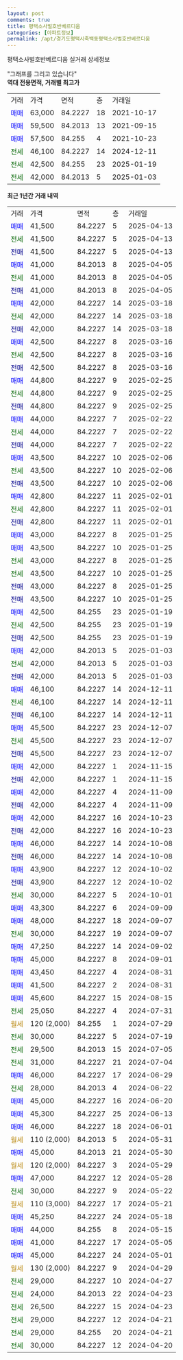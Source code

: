 ```yaml
---
layout: post
comments: true
title: 평택소사벌호반베르디움
categories: [아파트정보]
permalink: /apt/경기도평택시죽백동평택소사벌호반베르디움
---
```


평택소사벌호반베르디움 실거래 상세정보

<script type="text/javascript">
  google.charts.load('current', {'packages':['line', 'corechart']});
  google.charts.setOnLoadCallback(drawChart);

  function drawChart() {
    var data = new google.visualization.DataTable();
    data.addColumn('date', '거래일');
    data.addColumn('number', "매매");
    data.addColumn('number', "전세");
    data.addColumn('number', "전매");

    data.addRows([[new Date(Date.parse("2025-04-13")), 41500, null, null], [new Date(Date.parse("2025-04-13")), null, 41500, null], [new Date(Date.parse("2025-04-13")), null, null, 41500], [new Date(Date.parse("2025-04-05")), 41000, null, null], [new Date(Date.parse("2025-04-05")), null, 41000, null], [new Date(Date.parse("2025-04-05")), null, null, 41000], [new Date(Date.parse("2025-03-18")), 42000, null, null], [new Date(Date.parse("2025-03-18")), null, 42000, null], [new Date(Date.parse("2025-03-18")), null, null, 42000], [new Date(Date.parse("2025-03-16")), 42500, null, null], [new Date(Date.parse("2025-03-16")), null, 42500, null], [new Date(Date.parse("2025-03-16")), null, null, 42500], [new Date(Date.parse("2025-02-25")), 44800, null, null], [new Date(Date.parse("2025-02-25")), null, 44800, null], [new Date(Date.parse("2025-02-25")), null, null, 44800], [new Date(Date.parse("2025-02-22")), 44000, null, null], [new Date(Date.parse("2025-02-22")), null, 44000, null], [new Date(Date.parse("2025-02-22")), null, null, 44000], [new Date(Date.parse("2025-02-06")), 43500, null, null], [new Date(Date.parse("2025-02-06")), null, 43500, null], [new Date(Date.parse("2025-02-06")), null, null, 43500], [new Date(Date.parse("2025-02-01")), 42800, null, null], [new Date(Date.parse("2025-02-01")), null, 42800, null], [new Date(Date.parse("2025-02-01")), null, null, 42800], [new Date(Date.parse("2025-01-25")), 43000, null, null], [new Date(Date.parse("2025-01-25")), 43500, null, null], [new Date(Date.parse("2025-01-25")), null, 43000, null], [new Date(Date.parse("2025-01-25")), null, 43500, null], [new Date(Date.parse("2025-01-25")), null, null, 43000], [new Date(Date.parse("2025-01-25")), null, null, 43500], [new Date(Date.parse("2025-01-19")), 42500, null, null], [new Date(Date.parse("2025-01-19")), null, 42500, null], [new Date(Date.parse("2025-01-19")), null, null, 42500], [new Date(Date.parse("2025-01-03")), 42000, null, null], [new Date(Date.parse("2025-01-03")), null, 42000, null], [new Date(Date.parse("2025-01-03")), null, null, 42000], [new Date(Date.parse("2024-12-11")), 46100, null, null], [new Date(Date.parse("2024-12-11")), null, 46100, null], [new Date(Date.parse("2024-12-11")), null, null, 46100], [new Date(Date.parse("2024-12-07")), 45500, null, null], [new Date(Date.parse("2024-12-07")), null, 45500, null], [new Date(Date.parse("2024-12-07")), null, null, 45500], [new Date(Date.parse("2024-11-15")), 42000, null, null], [new Date(Date.parse("2024-11-15")), null, null, 42000], [new Date(Date.parse("2024-11-09")), 42000, null, null], [new Date(Date.parse("2024-11-09")), null, null, 42000], [new Date(Date.parse("2024-10-23")), 42000, null, null], [new Date(Date.parse("2024-10-23")), null, null, 42000], [new Date(Date.parse("2024-10-08")), 46000, null, null], [new Date(Date.parse("2024-10-08")), null, null, 46000], [new Date(Date.parse("2024-10-02")), 43900, null, null], [new Date(Date.parse("2024-10-02")), null, null, 43900], [new Date(Date.parse("2024-10-01")), null, 30000, null], [new Date(Date.parse("2024-09-09")), 43300, null, null], [new Date(Date.parse("2024-09-07")), 48000, null, null], [new Date(Date.parse("2024-09-07")), null, 30000, null], [new Date(Date.parse("2024-09-02")), 47250, null, null], [new Date(Date.parse("2024-09-01")), 45000, null, null], [new Date(Date.parse("2024-08-31")), 43450, null, null], [new Date(Date.parse("2024-08-31")), 41500, null, null], [new Date(Date.parse("2024-08-15")), 45600, null, null], [new Date(Date.parse("2024-07-31")), null, 25050, null], [new Date(Date.parse("2024-07-29")), null, null, null], [new Date(Date.parse("2024-07-19")), null, 30000, null], [new Date(Date.parse("2024-07-05")), null, 29500, null], [new Date(Date.parse("2024-07-04")), null, 31000, null], [new Date(Date.parse("2024-06-29")), 46000, null, null], [new Date(Date.parse("2024-06-22")), null, 28000, null], [new Date(Date.parse("2024-06-20")), 45000, null, null], [new Date(Date.parse("2024-06-13")), 45300, null, null], [new Date(Date.parse("2024-06-01")), 46000, null, null], [new Date(Date.parse("2024-05-31")), null, null, null], [new Date(Date.parse("2024-05-30")), 45000, null, null], [new Date(Date.parse("2024-05-29")), null, null, null], [new Date(Date.parse("2024-05-28")), 47000, null, null], [new Date(Date.parse("2024-05-22")), null, 30000, null], [new Date(Date.parse("2024-05-21")), null, null, null], [new Date(Date.parse("2024-05-18")), 45250, null, null], [new Date(Date.parse("2024-05-15")), 44000, null, null], [new Date(Date.parse("2024-05-05")), 41000, null, null], [new Date(Date.parse("2024-05-01")), 45000, null, null], [new Date(Date.parse("2024-04-29")), null, null, null], [new Date(Date.parse("2024-04-27")), null, 29000, null], [new Date(Date.parse("2024-04-23")), null, 24000, null], [new Date(Date.parse("2024-04-23")), null, 26500, null], [new Date(Date.parse("2024-04-21")), null, 29000, null], [new Date(Date.parse("2024-04-21")), null, 29000, null], [new Date(Date.parse("2024-04-20")), null, 30000, null]]);

    var options = {
      hAxis: {
        format: 'yyyy/MM/dd'
      },    
      lineWidth: 0,
      pointsVisible: true,    
      title: '최근 1년간 유형별 실거래가 분포',
      legend: { position: 'bottom' }
    };

    var formatter = new google.visualization.NumberFormat({pattern:'###,###'} );
    formatter.format(data, 1);
    formatter.format(data, 2);
    
    setTimeout(function() {
        var chart = new google.visualization.LineChart(document.getElementById('columnchart_material'));
        chart.draw(data, (options));
        document.getElementById('loading').style.display = 'none';
    }, 200);
  }
</script>


<div id="loading" style="z-index:20; display: block; margin-left: 0px">"그래프를 그리고 있습니다"</div>
<div id="columnchart_material" style="width: 95%; margin-left: 0px; display: block"></div>
<!-- contents start -->
<b>역대 전용면적, 거래별 최고가</b>
<table class="sortable">
    <tr>
      <td>거래</td>
      <td>가격</td>
      <td>면적</td>
      <td>층</td>
      <td>거래일</td>
    </tr>
        <tr>
          <td><a style="color: blue">매매</a></td>
          <td>63,000</td>
          <td>84.2227</td>
          <td>18</td>
          <td>2021-10-17</td>
        </tr>            <tr>
          <td><a style="color: blue">매매</a></td>
          <td>59,500</td>
          <td>84.2013</td>
          <td>13</td>
          <td>2021-09-15</td>
        </tr>            <tr>
          <td><a style="color: blue">매매</a></td>
          <td>57,500</td>
          <td>84.255</td>
          <td>4</td>
          <td>2021-10-23</td>
        </tr>        
        <tr>
              <td><a style="color: darkgreen">전세</a></td>
              <td>46,100</td>
              <td>84.2227</td>
              <td>14</td>
              <td>2024-12-11</td>
            </tr>            <tr>
              <td><a style="color: darkgreen">전세</a></td>
              <td>42,500</td>
              <td>84.255</td>
              <td>23</td>
              <td>2025-01-19</td>
            </tr>            <tr>
              <td><a style="color: darkgreen">전세</a></td>
              <td>42,000</td>
              <td>84.2013</td>
              <td>5</td>
              <td>2025-01-03</td>
            </tr>        
    
</table>

<b>최근 1년간 거래 내역</b>

<table class="sortable">
    <tr>
      <td>거래</td>
      <td>가격</td>
      <td>면적</td>
      <td>층</td>
      <td>거래일</td>
    </tr>
    <tr>
      <td><a style="color: blue">매매</a></td>
      <td>41,500</td>
      <td>84.2227</td>
      <td>5</td>
      <td>2025-04-13</td>
    </tr>          <tr>
      <td><a style="color: darkgreen">전세</a></td>
      <td>41,500</td>
      <td>84.2227</td>
      <td>5</td>
      <td>2025-04-13</td>
    </tr>          <tr>
      <td><a style="color: darkblue">전매</a></td>
      <td>41,500</td>
      <td>84.2227</td>
      <td>5</td>
      <td>2025-04-13</td>
    </tr>          <tr>
      <td><a style="color: blue">매매</a></td>
      <td>41,000</td>
      <td>84.2013</td>
      <td>8</td>
      <td>2025-04-05</td>
    </tr>          <tr>
      <td><a style="color: darkgreen">전세</a></td>
      <td>41,000</td>
      <td>84.2013</td>
      <td>8</td>
      <td>2025-04-05</td>
    </tr>          <tr>
      <td><a style="color: darkblue">전매</a></td>
      <td>41,000</td>
      <td>84.2013</td>
      <td>8</td>
      <td>2025-04-05</td>
    </tr>          <tr>
      <td><a style="color: blue">매매</a></td>
      <td>42,000</td>
      <td>84.2227</td>
      <td>14</td>
      <td>2025-03-18</td>
    </tr>          <tr>
      <td><a style="color: darkgreen">전세</a></td>
      <td>42,000</td>
      <td>84.2227</td>
      <td>14</td>
      <td>2025-03-18</td>
    </tr>          <tr>
      <td><a style="color: darkblue">전매</a></td>
      <td>42,000</td>
      <td>84.2227</td>
      <td>14</td>
      <td>2025-03-18</td>
    </tr>          <tr>
      <td><a style="color: blue">매매</a></td>
      <td>42,500</td>
      <td>84.2227</td>
      <td>8</td>
      <td>2025-03-16</td>
    </tr>          <tr>
      <td><a style="color: darkgreen">전세</a></td>
      <td>42,500</td>
      <td>84.2227</td>
      <td>8</td>
      <td>2025-03-16</td>
    </tr>          <tr>
      <td><a style="color: darkblue">전매</a></td>
      <td>42,500</td>
      <td>84.2227</td>
      <td>8</td>
      <td>2025-03-16</td>
    </tr>          <tr>
      <td><a style="color: blue">매매</a></td>
      <td>44,800</td>
      <td>84.2227</td>
      <td>9</td>
      <td>2025-02-25</td>
    </tr>          <tr>
      <td><a style="color: darkgreen">전세</a></td>
      <td>44,800</td>
      <td>84.2227</td>
      <td>9</td>
      <td>2025-02-25</td>
    </tr>          <tr>
      <td><a style="color: darkblue">전매</a></td>
      <td>44,800</td>
      <td>84.2227</td>
      <td>9</td>
      <td>2025-02-25</td>
    </tr>          <tr>
      <td><a style="color: blue">매매</a></td>
      <td>44,000</td>
      <td>84.2227</td>
      <td>7</td>
      <td>2025-02-22</td>
    </tr>          <tr>
      <td><a style="color: darkgreen">전세</a></td>
      <td>44,000</td>
      <td>84.2227</td>
      <td>7</td>
      <td>2025-02-22</td>
    </tr>          <tr>
      <td><a style="color: darkblue">전매</a></td>
      <td>44,000</td>
      <td>84.2227</td>
      <td>7</td>
      <td>2025-02-22</td>
    </tr>          <tr>
      <td><a style="color: blue">매매</a></td>
      <td>43,500</td>
      <td>84.2227</td>
      <td>10</td>
      <td>2025-02-06</td>
    </tr>          <tr>
      <td><a style="color: darkgreen">전세</a></td>
      <td>43,500</td>
      <td>84.2227</td>
      <td>10</td>
      <td>2025-02-06</td>
    </tr>          <tr>
      <td><a style="color: darkblue">전매</a></td>
      <td>43,500</td>
      <td>84.2227</td>
      <td>10</td>
      <td>2025-02-06</td>
    </tr>          <tr>
      <td><a style="color: blue">매매</a></td>
      <td>42,800</td>
      <td>84.2227</td>
      <td>11</td>
      <td>2025-02-01</td>
    </tr>          <tr>
      <td><a style="color: darkgreen">전세</a></td>
      <td>42,800</td>
      <td>84.2227</td>
      <td>11</td>
      <td>2025-02-01</td>
    </tr>          <tr>
      <td><a style="color: darkblue">전매</a></td>
      <td>42,800</td>
      <td>84.2227</td>
      <td>11</td>
      <td>2025-02-01</td>
    </tr>          <tr>
      <td><a style="color: blue">매매</a></td>
      <td>43,000</td>
      <td>84.2227</td>
      <td>8</td>
      <td>2025-01-25</td>
    </tr>          <tr>
      <td><a style="color: blue">매매</a></td>
      <td>43,500</td>
      <td>84.2227</td>
      <td>10</td>
      <td>2025-01-25</td>
    </tr>          <tr>
      <td><a style="color: darkgreen">전세</a></td>
      <td>43,000</td>
      <td>84.2227</td>
      <td>8</td>
      <td>2025-01-25</td>
    </tr>          <tr>
      <td><a style="color: darkgreen">전세</a></td>
      <td>43,500</td>
      <td>84.2227</td>
      <td>10</td>
      <td>2025-01-25</td>
    </tr>          <tr>
      <td><a style="color: darkblue">전매</a></td>
      <td>43,000</td>
      <td>84.2227</td>
      <td>8</td>
      <td>2025-01-25</td>
    </tr>          <tr>
      <td><a style="color: darkblue">전매</a></td>
      <td>43,500</td>
      <td>84.2227</td>
      <td>10</td>
      <td>2025-01-25</td>
    </tr>          <tr>
      <td><a style="color: blue">매매</a></td>
      <td>42,500</td>
      <td>84.255</td>
      <td>23</td>
      <td>2025-01-19</td>
    </tr>          <tr>
      <td><a style="color: darkgreen">전세</a></td>
      <td>42,500</td>
      <td>84.255</td>
      <td>23</td>
      <td>2025-01-19</td>
    </tr>          <tr>
      <td><a style="color: darkblue">전매</a></td>
      <td>42,500</td>
      <td>84.255</td>
      <td>23</td>
      <td>2025-01-19</td>
    </tr>          <tr>
      <td><a style="color: blue">매매</a></td>
      <td>42,000</td>
      <td>84.2013</td>
      <td>5</td>
      <td>2025-01-03</td>
    </tr>          <tr>
      <td><a style="color: darkgreen">전세</a></td>
      <td>42,000</td>
      <td>84.2013</td>
      <td>5</td>
      <td>2025-01-03</td>
    </tr>          <tr>
      <td><a style="color: darkblue">전매</a></td>
      <td>42,000</td>
      <td>84.2013</td>
      <td>5</td>
      <td>2025-01-03</td>
    </tr>          <tr>
      <td><a style="color: blue">매매</a></td>
      <td>46,100</td>
      <td>84.2227</td>
      <td>14</td>
      <td>2024-12-11</td>
    </tr>          <tr>
      <td><a style="color: darkgreen">전세</a></td>
      <td>46,100</td>
      <td>84.2227</td>
      <td>14</td>
      <td>2024-12-11</td>
    </tr>          <tr>
      <td><a style="color: darkblue">전매</a></td>
      <td>46,100</td>
      <td>84.2227</td>
      <td>14</td>
      <td>2024-12-11</td>
    </tr>          <tr>
      <td><a style="color: blue">매매</a></td>
      <td>45,500</td>
      <td>84.2227</td>
      <td>23</td>
      <td>2024-12-07</td>
    </tr>          <tr>
      <td><a style="color: darkgreen">전세</a></td>
      <td>45,500</td>
      <td>84.2227</td>
      <td>23</td>
      <td>2024-12-07</td>
    </tr>          <tr>
      <td><a style="color: darkblue">전매</a></td>
      <td>45,500</td>
      <td>84.2227</td>
      <td>23</td>
      <td>2024-12-07</td>
    </tr>          <tr>
      <td><a style="color: blue">매매</a></td>
      <td>42,000</td>
      <td>84.2227</td>
      <td>1</td>
      <td>2024-11-15</td>
    </tr>          <tr>
      <td><a style="color: darkblue">전매</a></td>
      <td>42,000</td>
      <td>84.2227</td>
      <td>1</td>
      <td>2024-11-15</td>
    </tr>          <tr>
      <td><a style="color: blue">매매</a></td>
      <td>42,000</td>
      <td>84.2227</td>
      <td>4</td>
      <td>2024-11-09</td>
    </tr>          <tr>
      <td><a style="color: darkblue">전매</a></td>
      <td>42,000</td>
      <td>84.2227</td>
      <td>4</td>
      <td>2024-11-09</td>
    </tr>          <tr>
      <td><a style="color: blue">매매</a></td>
      <td>42,000</td>
      <td>84.2227</td>
      <td>16</td>
      <td>2024-10-23</td>
    </tr>          <tr>
      <td><a style="color: darkblue">전매</a></td>
      <td>42,000</td>
      <td>84.2227</td>
      <td>16</td>
      <td>2024-10-23</td>
    </tr>          <tr>
      <td><a style="color: blue">매매</a></td>
      <td>46,000</td>
      <td>84.2227</td>
      <td>14</td>
      <td>2024-10-08</td>
    </tr>          <tr>
      <td><a style="color: darkblue">전매</a></td>
      <td>46,000</td>
      <td>84.2227</td>
      <td>14</td>
      <td>2024-10-08</td>
    </tr>          <tr>
      <td><a style="color: blue">매매</a></td>
      <td>43,900</td>
      <td>84.2227</td>
      <td>12</td>
      <td>2024-10-02</td>
    </tr>          <tr>
      <td><a style="color: darkblue">전매</a></td>
      <td>43,900</td>
      <td>84.2227</td>
      <td>12</td>
      <td>2024-10-02</td>
    </tr>          <tr>
      <td><a style="color: darkgreen">전세</a></td>
      <td>30,000</td>
      <td>84.2227</td>
      <td>5</td>
      <td>2024-10-01</td>
    </tr>          <tr>
      <td><a style="color: blue">매매</a></td>
      <td>43,300</td>
      <td>84.2227</td>
      <td>6</td>
      <td>2024-09-09</td>
    </tr>          <tr>
      <td><a style="color: blue">매매</a></td>
      <td>48,000</td>
      <td>84.2227</td>
      <td>18</td>
      <td>2024-09-07</td>
    </tr>          <tr>
      <td><a style="color: darkgreen">전세</a></td>
      <td>30,000</td>
      <td>84.2227</td>
      <td>19</td>
      <td>2024-09-07</td>
    </tr>          <tr>
      <td><a style="color: blue">매매</a></td>
      <td>47,250</td>
      <td>84.2227</td>
      <td>14</td>
      <td>2024-09-02</td>
    </tr>          <tr>
      <td><a style="color: blue">매매</a></td>
      <td>45,000</td>
      <td>84.2227</td>
      <td>8</td>
      <td>2024-09-01</td>
    </tr>          <tr>
      <td><a style="color: blue">매매</a></td>
      <td>43,450</td>
      <td>84.2227</td>
      <td>4</td>
      <td>2024-08-31</td>
    </tr>          <tr>
      <td><a style="color: blue">매매</a></td>
      <td>41,500</td>
      <td>84.2227</td>
      <td>2</td>
      <td>2024-08-31</td>
    </tr>          <tr>
      <td><a style="color: blue">매매</a></td>
      <td>45,600</td>
      <td>84.2227</td>
      <td>15</td>
      <td>2024-08-15</td>
    </tr>          <tr>
      <td><a style="color: darkgreen">전세</a></td>
      <td>25,050</td>
      <td>84.2227</td>
      <td>4</td>
      <td>2024-07-31</td>
    </tr>          <tr>
      <td><a style="color: darkgoldenrod">월세</a></td>
      <td>120 (2,000)</td>
      <td>84.255</td>
      <td>1</td>
      <td>2024-07-29</td>
    </tr>          <tr>
      <td><a style="color: darkgreen">전세</a></td>
      <td>30,000</td>
      <td>84.2227</td>
      <td>5</td>
      <td>2024-07-19</td>
    </tr>          <tr>
      <td><a style="color: darkgreen">전세</a></td>
      <td>29,500</td>
      <td>84.2013</td>
      <td>15</td>
      <td>2024-07-05</td>
    </tr>          <tr>
      <td><a style="color: darkgreen">전세</a></td>
      <td>31,000</td>
      <td>84.2227</td>
      <td>21</td>
      <td>2024-07-04</td>
    </tr>          <tr>
      <td><a style="color: blue">매매</a></td>
      <td>46,000</td>
      <td>84.2227</td>
      <td>17</td>
      <td>2024-06-29</td>
    </tr>          <tr>
      <td><a style="color: darkgreen">전세</a></td>
      <td>28,000</td>
      <td>84.2013</td>
      <td>4</td>
      <td>2024-06-22</td>
    </tr>          <tr>
      <td><a style="color: blue">매매</a></td>
      <td>45,000</td>
      <td>84.2227</td>
      <td>16</td>
      <td>2024-06-20</td>
    </tr>          <tr>
      <td><a style="color: blue">매매</a></td>
      <td>45,300</td>
      <td>84.2227</td>
      <td>25</td>
      <td>2024-06-13</td>
    </tr>          <tr>
      <td><a style="color: blue">매매</a></td>
      <td>46,000</td>
      <td>84.2227</td>
      <td>18</td>
      <td>2024-06-01</td>
    </tr>          <tr>
      <td><a style="color: darkgoldenrod">월세</a></td>
      <td>110 (2,000)</td>
      <td>84.2013</td>
      <td>5</td>
      <td>2024-05-31</td>
    </tr>          <tr>
      <td><a style="color: blue">매매</a></td>
      <td>45,000</td>
      <td>84.2013</td>
      <td>21</td>
      <td>2024-05-30</td>
    </tr>          <tr>
      <td><a style="color: darkgoldenrod">월세</a></td>
      <td>120 (2,000)</td>
      <td>84.2227</td>
      <td>3</td>
      <td>2024-05-29</td>
    </tr>          <tr>
      <td><a style="color: blue">매매</a></td>
      <td>47,000</td>
      <td>84.2227</td>
      <td>12</td>
      <td>2024-05-28</td>
    </tr>          <tr>
      <td><a style="color: darkgreen">전세</a></td>
      <td>30,000</td>
      <td>84.2227</td>
      <td>9</td>
      <td>2024-05-22</td>
    </tr>          <tr>
      <td><a style="color: darkgoldenrod">월세</a></td>
      <td>110 (3,000)</td>
      <td>84.2227</td>
      <td>17</td>
      <td>2024-05-21</td>
    </tr>          <tr>
      <td><a style="color: blue">매매</a></td>
      <td>45,250</td>
      <td>84.2227</td>
      <td>24</td>
      <td>2024-05-18</td>
    </tr>          <tr>
      <td><a style="color: blue">매매</a></td>
      <td>44,000</td>
      <td>84.255</td>
      <td>8</td>
      <td>2024-05-15</td>
    </tr>          <tr>
      <td><a style="color: blue">매매</a></td>
      <td>41,000</td>
      <td>84.2227</td>
      <td>17</td>
      <td>2024-05-05</td>
    </tr>          <tr>
      <td><a style="color: blue">매매</a></td>
      <td>45,000</td>
      <td>84.2227</td>
      <td>24</td>
      <td>2024-05-01</td>
    </tr>          <tr>
      <td><a style="color: darkgoldenrod">월세</a></td>
      <td>130 (2,000)</td>
      <td>84.2227</td>
      <td>9</td>
      <td>2024-04-29</td>
    </tr>          <tr>
      <td><a style="color: darkgreen">전세</a></td>
      <td>29,000</td>
      <td>84.2227</td>
      <td>10</td>
      <td>2024-04-27</td>
    </tr>          <tr>
      <td><a style="color: darkgreen">전세</a></td>
      <td>24,000</td>
      <td>84.2013</td>
      <td>22</td>
      <td>2024-04-23</td>
    </tr>          <tr>
      <td><a style="color: darkgreen">전세</a></td>
      <td>26,500</td>
      <td>84.2227</td>
      <td>15</td>
      <td>2024-04-23</td>
    </tr>          <tr>
      <td><a style="color: darkgreen">전세</a></td>
      <td>29,000</td>
      <td>84.2227</td>
      <td>12</td>
      <td>2024-04-21</td>
    </tr>          <tr>
      <td><a style="color: darkgreen">전세</a></td>
      <td>29,000</td>
      <td>84.255</td>
      <td>20</td>
      <td>2024-04-21</td>
    </tr>          <tr>
      <td><a style="color: darkgreen">전세</a></td>
      <td>30,000</td>
      <td>84.2227</td>
      <td>12</td>
      <td>2024-04-20</td>
    </tr>      </table>
<!-- contents end -->    

